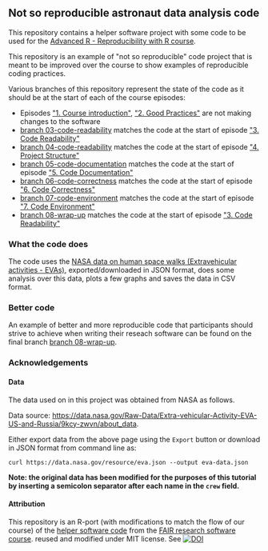 ## Not so reproducible astronaut data analysis code

This repository contains a helper software project with some code to be used 
for the [Advanced R - Reproducibility with R course](https://github.com/bham-carpentries/2025-03-10-r-advanced). 

This repository is an example of "not so reproducible" code project that is meant to be improved over the course to show examples of reproducible coding practices. 

Various branches of this repository represent the state of the code as it should be at the start of each of the course episodes:

- Episodes ["1. Course introduction"](https://github.com/bham-carpentries/2025-03-10-r-advanced/01-introduction.html), ["2. Good Practices"](https://github.com/bham-carpentries/2025-03-10-r-advanced/02-good-practices.html) are not making changes to the software
- [branch 03-code-readability](https://github.com/bham-carpentries/2025-03-10-r-advanced/03-code-readability.html) matches the code at the start of episode ["3. Code Readability"](https://github.com/bham-carpentries/2025-03-10-r-advanced/03-code-readability.html)
- [branch 04-code-readability](https://github.com/bham-carpentries/2025-03-10-r-advanced/03-code-readability.html) matches the code at the start of episode ["4. Project Structure"](https://github.com/bham-carpentries/2025-03-10-r-advanced/04-project-structure.html)
- [branch 05-code-documentation](https://github.com/bham-carpentries/2025-03-10-r-advanced/05-code-readability.html) matches the code at the start of episode ["5. Code Documentation"](https://github.com/bham-carpentries/2025-03-10-r-advanced/05-code-readability.html)
- [branch 06-code-correctness](https://github.com/bham-carpentries/2025-03-10-r-advanced/06-code-correctness.html) matches the code at the start of episode ["6. Code Correctness"](https://github.com/bham-carpentries/2025-03-10-r-advanced/06-code-correctness.html)
- [branch 07-code-environment](https://github.com/bham-carpentries/2025-03-10-r-advanced/07-code-environment.html) matches the code at the start of episode ["7. Code Environment"](https://github.com/bham-carpentries/2025-03-10-r-advanced/07-code-environment.html)
- [branch 08-wrap-up](https://github.com/bham-carpentries/2025-03-10-r-advanced/08-wrap-up.html) matches the code at the start of episode ["3. Code Readability"](https://github.com/bham-carpentries/2025-03-10-r-advanced/08-wrap-up.html)


### What the code does
The code uses the [NASA data on human space walks (Extravehicular activities - EVAs)](https://data.nasa.gov/Raw-Data/Extra-vehicular-Activity-EVA-US-and-Russia/9kcy-zwvn/data_preview), 
exported/downloaded in JSON format, does some analysis over this data, plots a few graphs and saves the data in CSV format. 

### Better code
An example of better and more reproducible code that participants should strive to achieve when writing their reseach software 
can be found on the final branch [branch 08-wrap-up](https://github.com/bham-carpentries/2025-03-10-r-advanced/08-wrap-up.html).

### Acknowledgements

#### Data

The data used on in this project was obtained from NASA as follows.

Data source: https://data.nasa.gov/Raw-Data/Extra-vehicular-Activity-EVA-US-and-Russia/9kcy-zwvn/about_data.

Either export data from the above page using the `Export` button or download in JSON format from command line as: 

`curl https://data.nasa.gov/resource/eva.json --output eva-data.json`

**Note: the original data has been modified for the purposes of this tutorial by inserting a semicolon separator after each name in the `crew` field.**

#### Attribution
This repository is an R-port (with modifications to match the flow of our course) of the [helper software code](https://github.com/carpentries-incubator/astronaut-data-analysis-not-so-fair/tree/main) 
from the [FAIR research software course](https://github.com/carpentries-incubator/fair-research-software). 
reused and modified under MIT license.  See
[![DOI](https://zenodo.org/badge/776011771.svg)](https://zenodo.org/doi/10.5281/zenodo.12699084)

